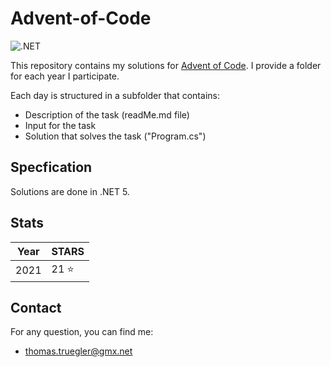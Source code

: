 # Advent-of-Code

![.NET](https://github.com/true-gler/advent-of-code/workflows/.NET/badge.svg?branch=main)

This repository contains my solutions for [Advent of Code](https://adventofcode.com/). 
I provide a folder for each year I participate.

Each day is structured in a subfolder that contains:

- Description of the task (readMe.md file)
- Input for the task
- Solution that solves the task ("Program.cs")

## Specfication
Solutions are done in .NET 5.

## Stats

| Year | STARS |
 ------------- | ------------- |
 2021 | 21 :star:|

## Contact
For any question, you can find me:
- thomas.truegler@gmx.net
